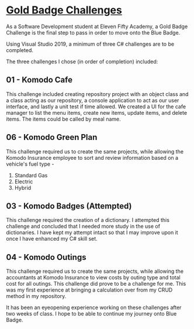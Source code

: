 # [Gold Badge Challenges](./GoldBadgeChallenges/GoldBadgeChallenges.sln)

As a Software Development student at Eleven Fifty Academy, a Gold Badge Challenge is the final step to pass in order to move onto the Blue Badge.

Using Visual Studio 2019, a minimum of three C# challenges are to be completed.

The three challenges I chose (in order of completion) included:

## 01 - Komodo Cafe
This challenge included creating repository project with an object class and a class acting as our repository, a console application to act as our user interface, and lastly a unit test if time allowed. 
We created a UI for the cafe manager to list the menu items, create new items, update items, and delete items. The items could be called by meal name.

## 06 - Komodo Green Plan 
This challenge required us to create the same projects, while allowing the Komodo Insurance employee to sort and review information based on a vehicle's fuel type -
1. Standard Gas
2. Electric
3. Hybrid

## 03 - Komodo Badges (Attempted)
This challenge required the creation of a dictionary. I attempted this challenge and concluded that I needed more study in the use of dictionaries. I have kept my attempt intact so that I may improve upon it once I have enhanced my C# skill set.

## 04 - Komodo Outings
This challenge required us to create the same projects, while allowing the accountants at Komodo Insurance to view costs by outing type and total cost for all outings. This challenge did prove to be a challenge for me. This was my first experience at bringing a calculation over from my CRUD method in my repository.

It has been an eyeopening experience working on these challenges after two weeks of class. I hope to be able to continue my journey onto Blue Badge.
